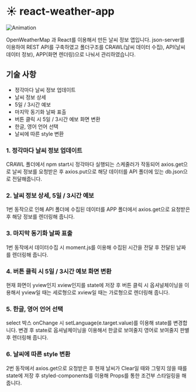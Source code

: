 # :sunny: react-weather-app

![Animation](https://github.com/kimgibeom98/react-weather-app/assets/77928818/a29ee023-d60a-49c7-802c-7d6e04b64ca1)

 OpenWeatherMap 과 React를 이용해서 만든 날씨 정보 앱입니다. json-server를 이용하여 REST API를 구축하였고 폴더구조를 CRAWL(날씨 데이터 수집), API(날씨 데이터 정보), APP(화면 렌더링)으로 나눠서 관리하였습니다.

## 기술 사항
* 정각마다 날씨 정보 업데이트
* 날씨 정보 상세
* 5일 / 3시간 예보
* 마지막 동기화 날짜 표출
* 버튼 클릭 시 5일 / 3시간 예보 화면 변환
* 한글, 영어 언어 선택
* 날씨에 따른 style 변환

### 1. 정각마다 날씨 정보 업데이트
CRAWL 폴더에서 npm start시 정각마다 실행되는 스케줄러가 작동되어 axios.get으로 날씨 정보를 요청받은 후 axios.put으로 해당 데이터를 API 폴더에 있는 db.json으로 전달해줍니다.

### 2. 날씨 정보 상세, 5일 / 3시간 예보
1번 동작으로 인해 API 폴더에 수집된 데이터를 APP 폴더에서 axios.get으로 요청받은 후 해당 정보를 렌더링해 줍니다.

### 3. 마지막 동기화 날짜 표출
1번 동작에서 데이터수집 시 moment.js를 이용해 수집된 시간을 전달 후 전달된 날짜를 렌더링해 줍니다.

### 4. 버튼 클릭 시 5일 / 3시간 예보 화면 변환
현재 화면이 yview인지 xview인지를 state에 저장 후 버튼 클릭 시 옵셔널체이닝을 이용해서 yview일 때는 세로형으로 xview일 때는 가로형으로 렌더링해 줍니다.

### 5. 한글, 영어 언어 선택
select 박스 onChange 시 setLanguage(e.target.value)를 이용해 state를 변경합니다. 변경 후 state로 옵셔널체이닝을 이용해서 한글로 보여줄지 영어로 보여줄지 판별 후 렌더링해 줍니다.

### 6. 날씨에 따른 style 변환
2번 동작에서 axios.get으로 요청받은 후 현재 날씨가 Clear일 때와 그렇지 않을 때를 state에 저장 후 styled-components를 이용해 Props를 통한 조건부 스타일링을 해줍니다.

